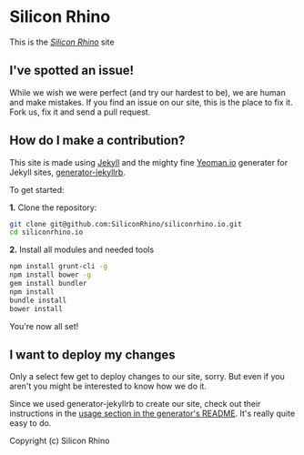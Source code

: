 # Silicon Rhino

This is the *[Silicon Rhino](http://siliconrhino.io)* site

## I've spotted an issue!

While we wish we were perfect (and try our hardest to be), we are human and make mistakes. If you find an issue on our site, this is the place to fix it. Fork us, fix it and send a pull request.


## How do I make a contribution?

This site is made using [Jekyll](https://github.com/mojombo/jekyll/) and the mighty fine [Yeoman.io](http://yeoman.io) generater for Jekyll sites, [generator-jekyllrb](https://github.com/robwierzbowski/generator-jekyllrb).

To get started:

**1\.** Clone the repository:

```bash
git clone git@github.com:SiliconRhino/siliconrhino.io.git
cd siliconrhino.io
```

**2\.** Install all modules and needed tools

```bash
npm install grunt-cli -g
npm install bower -g
gem install bundler
npm install
bundle install
bower install
```

You're now all set!


## I want to deploy my changes

Only a select few get to deploy changes to our site, sorry. But even if you aren't you might be interested to know how we do it.

Since we used generator-jekyllrb to create our site, check out their instructions in the  [usage section in the generator's README](https://github.com/robwierzbowski/generator-jekyllrb/blob/a6b7f84df446378195b9b638509c5d7890fa130d/README.md#grunt-workflow). It's really quite easy to do.

Copyright (c) Silicon Rhino
